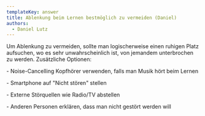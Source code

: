 ```yaml
---
templateKey: answer
title: Ablenkung beim Lernen bestmöglich zu vermeiden (Daniel)
authors:
  - Daniel Lutz
---
```

Um Ablenkung zu vermeiden, sollte man logischerweise einen ruhigen Platz aufsuchen, wo es sehr unwahrscheinlich ist, von jemandem unterbrochen zu werden. Zusätzliche Optionen:



\- Noise-Cancelling Kopfhörer verwenden, falls man Musik hört beim Lernen

\- Smartphone auf "Nicht stören" stellen

\- Externe Störquellen wie Radio/TV abstellen

\- Anderen Personen erklären, dass man nicht gestört werden will
